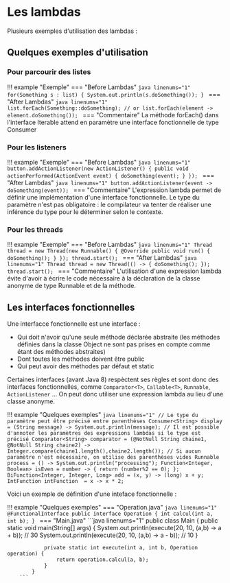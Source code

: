 # Les lambdas

Plusieurs exemples d'utilisation des lambdas :

## Quelques exemples d'utilisation

### Pour parcourir des listes

!!! example "Exemple"
	=== "Before Lambdas"
		```java linenums="1"
			for(Something s : list) {
				System.out.println(s.doSomething());
			}
		```
	===	"After Lambdas"
		```java linenums="1"
			list.forEach(Something::doSomething);
			// or
			list.forEach(element -> element.doSomething());
		```
	=== "Commentaire"
		La méthode forEach() dans l'interface Iterable attend en paramètre une interface fonctionnelle de type Consumer

### Pour les listeners

!!! example "Exemple"
	=== "Before Lambdas"
		```java linenums="1"
			button.addActionListener(new ActionListener() {
  				public void actionPerformed(ActionEvent event) {
    				doSomething(event);
  				}
			});
		```
	===	"After Lambdas"
		```java linenums="1"
			button.addActionListener(event -> doSomething(event));
		```
	=== "Commentaire"
		L'expression lambda  permet de définir une implémentation d'une interface fonctionnelle. Le type du paramètre n'est pas obligatoire : le compilateur va tenter de réaliser une inférence du type pour le déterminer selon le contexte.


### Pour les threads

!!! example "Exemple"
	=== "Before Lambdas"
		```java linenums="1"
			Thread thread = new Thread(new Runnable() {
  				@Override
  				public void run() {
    				doSomething();
  				}
			});
			thread.start();
		```
	===	"After Lambdas"
		```java linenums="1"
			Thread thread = new Thread(() -> { doSomething(); });
			thread.start();
		```
	=== "Commentaire"
		L'utilisation d'une expression lambda évite d'avoir à écrire le code nécessaire à la déclaration de la classe anonyme de type Runnable et de la méthode.

## Les interfaces fonctionnelles

Une interfacce fonctionnelle est une interface :

- Qui doit n'avoir qu'une seule méthode déclarée abstraite (les méthodes définies dans la classe Object ne sont pas prises en compte comme étant des méthodes abstraites)
- Dont toutes les méthodes doivent être public
- Qui peut avoir des méthodes par défaut et static

Certaines interfaces (avant Java 8) respèctent ses règles et sont donc des interfaces fonctionnelles, comme `Comparator<T>`, `Callable<T>`, `Runnable`, `ActionListener` ...
On peut donc utiliser une expression lambda au lieu d'une classe anonyme.

!!! example "Quelques exemples"
	```java linenums="1"
		// Le type du paramètre peut être précisé entre parenthèses
		Consumer<String> display = (String message) -> System.out.println(message);
		// Il est possible d'annoter les paramètres des expressions lambdas si le type est précisé
		Comparator<String> comparator = (@NotNull String chaine1, @NotNull String chaine2) -> Integer.compare(chaine1.length(),chaine2.length());
		// Si aucun paramètre n'est nécessaire, on utilise des parenthèses vides
		Runnable process = () -> System.out.println("processing");
		Function<Integer, Boolean> isEven = number -> { return (number%2 == 0); };
		BiFunction<Integer, Integer, Long> add = (x, y) -> (long) x + y;
		IntFunction intFunction  = x -> x * 2;
	```

Voici un exemple de définition d'une inteface fonctionnelle :

!!! example "Quelques exemples"
	=== "Operation.java"
		```java linenums="1"
			@FunctionalInterface
			public interface Operation {
				int calcul(int a, int b);
			}
		```
	=== "Main.java"
		```java linenums="1"
			public class Main {
				public static void main(String[] args) {
					System.out.println(execute(20, 10, (a,b) -> a + b)); // 30
					System.out.println(execute(20, 10, (a,b) -> a - b)); // 10
				}
				
				private static int execute(int a, int b, Operation operation) {
					return operation.calcul(a, b);
				}
			}
		```